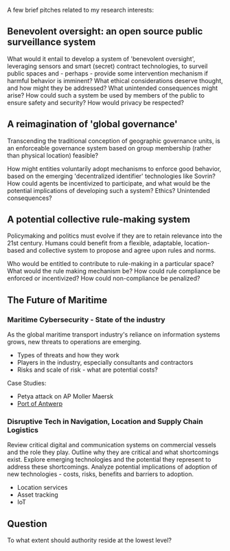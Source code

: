 A few brief pitches related to my research interests:

## Benevolent oversight: an open source public surveillance system

What would it entail to develop a system of 'benevolent oversight', leveraging sensors and smart (secret) contract technologies, to surveil public spaces and - perhaps - provide some intervention mechanism if harmful behavior is imminent? What ethical considerations deserve thought, and how might they be addressed? What unintended consequences might arise? How could such a system be used by members of the public to ensure safety and security? How would privacy be respected?



## A reimagination of 'global governance'

Transcending the traditional conception of geographic governance units, is an enforceable governance system based on group membership (rather than physical location) feasible?

How might entities voluntarily adopt mechanisms to enforce good behavior, based on the emerging 'decentralized identifier' technologies like Sovrin? How could agents be incentivized to participate, and what would be the potential implications of developing such a system? Ethics? Unintended consequences?


## A potential collective rule-making system

Policymaking and politics must evolve if they are to retain relevance into the 21st century. Humans could benefit from a flexible, adaptable, location-based and collective system to propose and agree upon rules and norms.

Who would be entitled to contribute to rule-making in a particular space?
What would the rule making mechanism be?
How could rule compliance be enforced or incentivized? How could non-compliance be penalized?

## The Future of Maritime

### Maritime Cybersecurity - State of the industry

As the global maritime transport industry's reliance on information systems grows, new threats to operations are emerging.
- Types of threats and how they work
- Players in the industry, especially consultants and contractors
- Risks and scale of risk - what are potential costs?

Case Studies:
- Petya attack on AP Moller Maersk
- [Port of Antwerp](https://www.bbc.com/news/world-europe-24539417)

### Disruptive Tech in Navigation, Location and Supply Chain Logistics

Review critical digital and communication systems on commercial vessels and the role they play. Outline why they are critical and what shortcomings exist. Explore emerging technologies and the potential they represent to address these shortcomings. Analyze potential implications of adoption of new technologies - costs, risks, benefits and barriers to adoption.

- Location services
- Asset tracking
- IoT

## Question

To what extent should authority reside at the lowest level?
